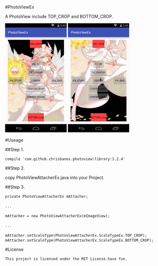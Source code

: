 #PhotoViewEx

A PhotoView include TOP_CROP and BOTTOM_CROP.

<a href="./graphics/device-2015-11-29-161842.png"><img src="./graphics/device-2015-11-29-161842.png" width="40%"/></a>
<a href="./graphics/device-2015-11-29-161901.png"><img src="./graphics/device-2015-11-29-161901.png" width="40%"/></a>

#Useage

##Step 1.

    compile 'com.github.chrisbanes.photoview:library:1.2.4'

##Step 2.

copy PhotoViewAttacherEx.java into your Project.

##Step 3.

    private PhotoViewAttacherEx mAttacher;

    ...

    mAttacher = new PhotoViewAttacherEx(mImageView);

    ...

    mAttacher.setScaleType(PhotoViewAttacherEx.ScaleTypeEx.TOP_CROP);
    mAttacher.setScaleType(PhotoViewAttacherEx.ScaleTypeEx.BOTTOM_CROP);

#License

    This project is licensed under the MIT License.have fun.